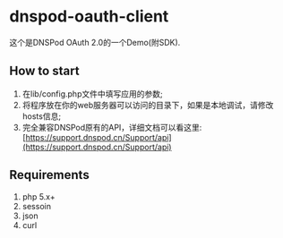 dnspod-oauth-client
===================
这个是DNSPod OAuth 2.0的一个Demo(附SDK).

## How to start
1. 在lib/config.php文件中填写应用的参数;
2. 将程序放在你的web服务器可以访问的目录下，如果是本地调试，请修改hosts信息;
3. 完全兼容DNSPod原有的API，详细文档可以看这里:[https://support.dnspod.cn/Support/api](https://support.dnspod.cn/Support/api)

## Requirements
1. php 5.x+
2. sessoin
3. json
4. curl

